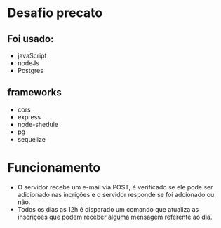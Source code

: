 # Desafio precato
## Foi usado:
- javaScript
- nodeJs
- Postgres
## frameworks
- cors
- express
- node-shedule
- pg
- sequelize

# Funcionamento
- O servidor recebe um e-mail via POST, é verificado se ele pode ser adicionado nas incrições e o servidor responde se foi adcionado ou não.
- Todos os dias as 12h é disparado um comando que atualiza as inscrições que podem receber alguma mensagem referente ao dia.
